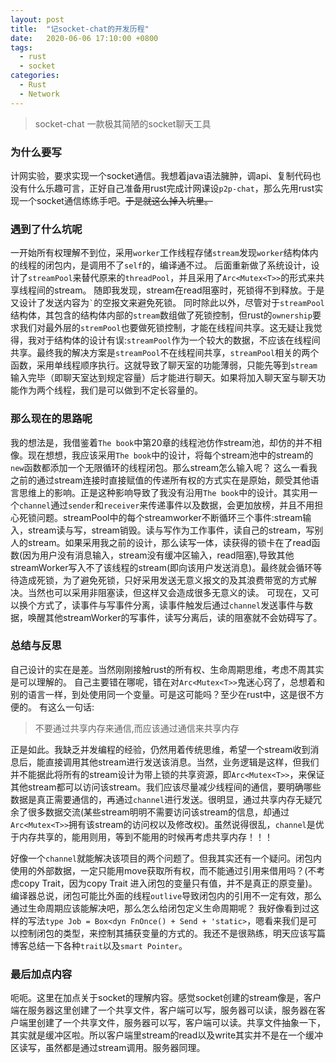 ```yaml
---
layout: post
title:  "记socket-chat的开发历程"
date:   2020-06-06 17:10:00 +0800
tags:
  - rust
  - socket
categories:
  - Rust
  - Network
---
```


>socket-chat 一款极其简陋的socket聊天工具

### 为什么要写
计网实验，要求实现一个socket通信。我想着java语法臃肿，调api、复制代码也没有什么乐趣可言，正好自己准备用rust完成计网课设`p2p-chat`，那么先用rust实现一个socket通信练练手吧。~~于是就这么掉入坑里。~~

### 遇到了什么坑呢
一开始所有权理解不到位，采用`worker`工作线程存储`stream`发现`worker`结构体内的线程的闭包内，是调用不了`self`的，编译通不过。
后面重新做了系统设计，设计了`streamPool`来替代原来的`threadPool`，并且采用了`Arc<Mutex<T>>`的形式来共享线程间的stream。
随即我发现，stream在read阻塞时，死锁得不到释放。于是又设计了发送内容为`` ` ``的空报文来避免死锁。
同时除此以外，尽管对于`streamPool`结构体，其包含的结构体内部的`stream`数组做了死锁控制，但rust的`ownership`要求我们对最外层的`stremPool`也要做死锁控制，才能在线程间共享。这无疑让我觉得，我对于结构体的设计有误:`streamPool`作为一个较大的数据，不应该在线程间共享。最终我的解决方案是`streamPool`不在线程间共享，`streamPool`相关的两个函数，采用单线程顺序执行。这就导致了聊天室的功能薄弱，只能先等到`stream`输入完毕（即聊天室达到规定容量）后才能进行聊天。如果将加入聊天室与聊天功能作为两个线程，我们是可以做到不定长容量的。
### 那么现在的思路呢
我的想法是，我借鉴着`The book`中第20章的线程池仿作stream池，却仿的并不相像。现在想想，我应该采用`The book`中的设计，将每个stream池中的stream的`new`函数都添加一个无限循环的线程闭包。那么stream怎么输入呢？
这么一看我之前的通过stream连接时直接赋值的传递所有权的方式实在是原始，颇受其他语言思维上的影响。正是这种影响导致了我没有沿用`The book`中的设计。其实用一个`channel`通过`sender`和`receiver`来传递事件以及数据，会更加放榜，并且不用担心死锁问题。streamPool中的每个streamworker不断循环三个事件:stream输入，stream读与写，stream销毁。读与写作为工作事件，读自己的stream，写别人的stream。如果采用我之前的设计，那么读写一体，读获得的锁卡在了read函数(因为用户没有消息输入，stream没有缓冲区输入，read阻塞),导致其他streamWorker写入不了该线程的stream(即向该用户发送消息)。最终就会循环等待造成死锁，为了避免死锁，只好采用发送无意义报文的及其浪费带宽的方式解决。当然也可以采用非阻塞读，但这样又会造成很多无意义的读。
可现在，又可以换个方式了，读事件与写事件分离，读事件触发后通过`channel`发送事件与数据，唤醒其他streamWorker的写事件，读写分离后，读的阻塞就不会妨碍写了。
### 总结与反思
自己设计的实在是差。当然刚刚接触rust的所有权、生命周期思维，考虑不周其实是可以理解的。
自己主要错在哪呢，错在对`Arc<Mutex<T>>`鬼迷心窍了，总想着和别的语言一样，到处使用同一个变量。可是这可能吗？至少在rust中，这是很不方便的。
有这么一句话:
> 不要通过共享内存来通信,而应该通过通信来共享内存

正是如此。我缺乏并发编程的经验，仍然用着传统思维，希望一个stream收到消息后，能直接调用其他stream进行发送该消息。当然，业务逻辑是这样，但我们并不能据此将所有的stream设计为带上锁的共享资源，即`Arc<Mutex<T>>`，来保证其他stream都可以访问该stream。我们应该尽量减少线程间的通信，要明确哪些数据是真正需要通信的，再通过`channel`进行发送。很明显，通过共享内存无疑冗余了很多数据交流(某些stream明明不需要访问该stream的信息，却通过`Arc<Mutex<T>>`拥有该stream的访问权以及修改权)。虽然说得很乱，`channel`是优于内存共享的，能用则用，等到不能用的时候再考虑共享内存！！！

好像一个`channel`就能解决该项目的两个问题了。但我其实还有一个疑问。闭包内使用的外部数据，一定只能用move获取所有权，而不能通过引用来借用吗？(不考虑copy Trait，因为copy Trait 进入闭包的变量只有值，并不是真正的原变量)。编译器总说，闭包可能比外面的线程`outlive`导致闭包内的引用不一定有效，那么通过生命周期应该能解决吧，那么怎么给闭包定义生命周期呢？
我好像看到过这样的写法`type Job = Box<dyn FnOnce() + Send + 'static>`，嗯看来我们是可以控制闭包的类型，来控制其捕获变量的方式的。我还不是很熟练，明天应该写篇博客总结一下各种`trait`以及`smart Pointer`。

### 最后加点内容
呃呃。这里在加点关于socket的理解内容。感觉socket创建的stream像是，客户端在服务器这里创建了一个共享文件，客户端可以写，服务器可以读，服务器在客户端里创建了一个共享文件，服务器可以写，客户端可以读。共享文件抽象一下，其实就是缓冲区啦。所以客户端里stream的read以及write其实并不是在一个缓冲区读写，虽然都是通过stream调用。服务器同理。